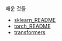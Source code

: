 배운 것들
- [sklearn_README](https://github.com/rbdus0715/Machine-Learning/blob/main/study/sklearn/sklearn.md)
- [torch_README](https://github.com/rbdus0715/Machine-Learning/blob/main/study/torch/torch.md)
- [transformers](https://github.com/rbdus0715/data2deep/blob/main/study/transformers/readme.md)
